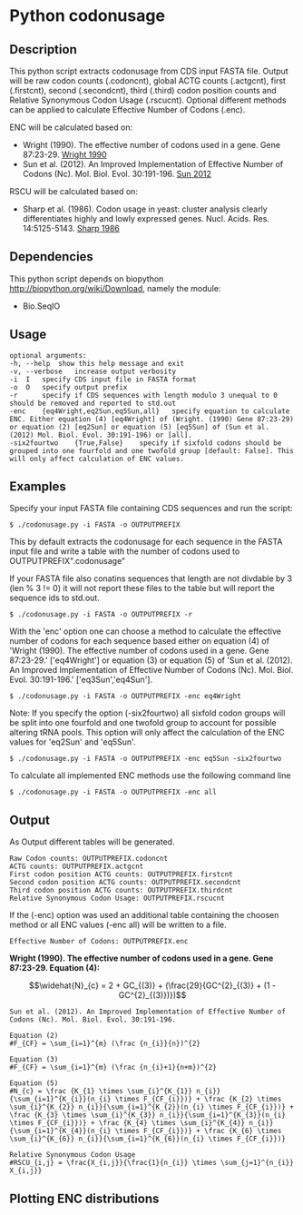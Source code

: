 Python codonusage
=================

Description
-----------
This python script extracts codonusage from CDS input FASTA file. Output will be raw codon counts (.codoncnt), global ACTG counts (.actgcnt), first (.firstcnt), second (.secondcnt), third (.third) codon position counts and Relative Synonymous Codon Usage (.rscucnt). Optional different methods can be applied to calculate Effective Number of Codons (.enc).

ENC will be calculated based on:
* Wright (1990). The effective number of codons used in a gene. Gene 87:23-29. [Wright 1990](http://www.ncbi.nlm.nih.gov/pubmed/2110097)
* Sun et al. (2012). An Improved Implementation of Effective Number of Codons (Nc). Mol. Biol. Evol. 30:191-196. [Sun 2012](http://www.ncbi.nlm.nih.gov/pubmed/22915832)

RSCU will be calculated based on:
* Sharp et al. (1986). Codon usage in yeast: cluster analysis clearly differentiates highly and lowly expressed genes. Nucl. Acids. Res. 14:5125-5143. [Sharp 1986](http://www.ncbi.nlm.nih.gov/pmc/articles/PMC311530/)

Dependencies
------------
This python script depends on biopython <http://biopython.org/wiki/Download>, namely the module:

* Bio.SeqIO

Usage
-----

	optional arguments:
	-h,	--help	show this help message and exit
	-v,	--verbose	increase output verbosity
	-i	I	specify CDS input file in FASTA format
	-o	O	specify output prefix
	-r		specify if CDS sequences with length modulo 3 unequal to 0 should be removed and reported to std.out
	-enc	{eq4Wright,eq2Sun,eq5Sun,all}	specify equation to calculate ENC. Either equation (4) [eq4Wright] of (Wright. (1990) Gene 87:23-29) or equation (2) [eq2Sun] or equation (5) [eq5Sun] of (Sun et al. (2012) Mol. Biol. Evol. 30:191-196) or [all].
	-six2fourtwo	{True,False}	specify if sixfold codons should be grouped into one fourfold and one twofold group [default: False]. This will only affect calculation of ENC values.

Examples
--------

Specify your input FASTA file containing CDS sequences and run the script:

	$ ./codonusage.py -i FASTA -o OUTPUTPREFIX

This by default extracts the codonusage for each sequence in the FASTA input file and write a table with the number of codons used to OUTPUTPREFIX".codonusage"

If your FASTA file also conatins sequences that length are not divdable by 3 (len % 3 != 0) it will not report these files to the table but will report the sequence ids to std.out.

	$ ./codonusage.py -i FASTA -o OUTPUTPREFIX -r

With the 'enc' option one can choose a method to calculate the effective number of codons for each sequence based either on equation (4) of 'Wright (1990). The effective number of codons used in a gene. Gene 87:23-29.' ['eq4Wright'] or equation (3) or equation (5) of 'Sun et al. (2012). An Improved Implementation of Effective Number of Codons (Nc). Mol. Biol. Evol. 30:191-196.' ['eq3Sun','eq4Sun'].

	$ ./codonusage.py -i FASTA -o OUTPUTPREFIX -enc eq4Wright

Note: If you specify the option (-six2fourtwo) all sixfold codon groups will be split into one fourfold and one twofold group to account for possible altering tRNA pools. This option will only affect the calculation of the ENC values for 'eq2Sun' and 'eq5Sun'.

	$ ./codonusage.py -i FASTA -o OUTPUTPREFIX -enc eq5Sun -six2fourtwo

To calculate all implemented ENC methods use the following command line

	$ ./codonusage.py -i FASTA -o OUTPUTPREFIX -enc all

Output
------

As Output different tables will be generated.

	Raw Codon counts: OUTPUTPREFIX.codoncnt
	ACTG counts: OUTPUTPREFIX.actgcnt
	First codon position ACTG counts: OUTPUTPREFIX.firstcnt
	Second codon position ACTG counts: OUTPUTPREFIX.secondcnt
	Third codon position ACTG counts: OUTPUTPREFIX.thirdcnt
	Relative Synonymous Codon Usage: OUTPUTPREFIX.rscucnt

If the (-enc) option was used an additional table containing the choosen method or all ENC values (-enc all) will be written to a file.

	Effective Number of Codons: OUTPUTPREFIX.enc

**Wright (1990). The effective number of codons used in a gene. Gene 87:23-29. Equation (4):**

$$\widehat{N}_{c} = 2 + GC_{(3)} + (\frac{29}{GC^{2}_{(3)} + (1 - GC^{2}_{(3)})})$$

	Sun et al. (2012). An Improved Implementation of Effective Number of Codons (Nc). Mol. Biol. Evol. 30:191-196.

	Equation (2)
	#F_{CF} = \sum_{i=1}^{m} (\frac {n_{i}}{n})^{2}

	Equation (3)
	#F_{CF} = \sum_{i=1}^{m} (\frac {n_{i}+1}{n+m})^{2}

	Equation (5)
	#N_{c} = \frac {K_{1} \times \sum_{i}^{K_{1}} n_{i}}{\sum_{i=1}^{K_{i}}(n_{i} \times F_{CF_{i}})} + \frac {K_{2} \times \sum_{i}^{K_{2}} n_{i}}{\sum_{i=1}^{K_{2}}(n_{i} \times F_{CF_{i}})} + \frac {K_{3} \times \sum_{i}^{K_{3}} n_{i}}{\sum_{i=1}^{K_{3}}(n_{i} \times F_{CF_{i}})} + \frac {K_{4} \times \sum_{i}^{K_{4}} n_{i}}{\sum_{i=1}^{K_{4}}(n_{i} \times F_{CF_{i}})} + \frac {K_{6} \times \sum_{i}^{K_{6}} n_{i}}{\sum_{i=1}^{K_{6}}(n_{i} \times F_{CF_{i}})}	

	Relative Synonymous Codon Usage
	#RSCU_{i,j} = \frac{X_{i,j}}{\frac{1}{n_{i}} \times \sum_{j=1}^{n_{i}} X_{i,j}}

Plotting ENC distributions
--------------------------



